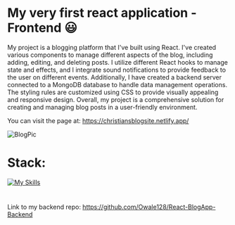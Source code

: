 # My very first react application - Frontend 😃


My project is a blogging platform that I've built using React. I've created various components to manage different aspects of the blog, including adding, editing, and deleting posts. I utilize different React hooks to manage state and effects, and I integrate sound notifications to provide feedback to the user on different events. Additionally, I have created a backend server connected to a MongoDB database to handle data management operations. The styling rules are customized using CSS to provide visually appealing and responsive design. Overall, my project is a comprehensive solution for creating and managing blog posts in a user-friendly environment. 

You can visit the page at: https://christiansblogsite.netlify.app/

![BlogPic](https://github.com/user-attachments/assets/29869fe2-07b0-4c86-8a69-6ec70f1785ec)

# Stack: 
[![My Skills](https://skillicons.dev/icons?i=vite,react,ts,sass)](https://skillicons.dev)

# 
Link to my backend repo:
https://github.com/Owale128/React-BlogApp-Backend
